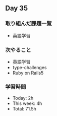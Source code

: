 ## Day 35

### 取り組んだ課題一覧
- 英語学習

### 次やること
- 英語学習
- type-challenges
- Ruby on Rails5

### 学習時間
- Today: 2h
- This week: 4h
- Total: 71.5h 


